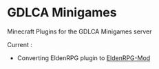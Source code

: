 # GDLCA Minigames
 Minecraft Plugins for the GDLCA Minigames server

Current :
- Converting EldenRPG plugin to [EldenRPG-Mod](https://github.com/DCelcraft/EldenRPG-Mod/)

